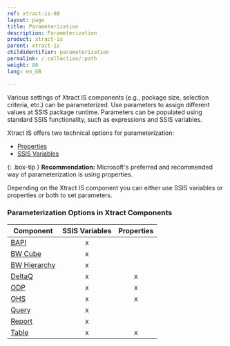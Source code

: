 ```yaml
---
ref: xtract-is-88
layout: page
title: Parameterization
description: Parameterization
product: xtract-is
parent: xtract-is
childidentifier: parameterization
permalink: /:collection/:path
weight: 88
lang: en_GB

---
```


Various settings of Xtract IS components (e.g., package size, selection criteria, etc.) can be parameterized.
Use parameters to assign different values at SSIS package runtime.
Parameters can be populated using standard SSIS functionality, such as expressions and SSIS variables. 

Xtract IS offers two technical options for parameterization:
- [Properties](./parameterization-prop)
- [SSIS Variables](./parameterization-var)

{: .box-tip }
**Recommendation:** Microsoft's preferred and recommended way of parameterization is using properties. 

Depending on the Xtract IS component you can either use SSIS variables or properties or both to set parameters.

### Parameterization Options in Xtract Components 

| Component   | SSIS Variables | Properties |
|-------------|:-----:|:----:|
| [BAPI](../bapi/parametrization)        |   x    |      | 
| [BW Cube](../bw-cube/parametrization)     |   x    |      | 
| [BW Hierarchy](../hierarchy/paramerization)|    x   |      |
| [DeltaQ](../deltaq/parametrization)      | x      |  x    |
| [ODP](../odp/odp-parametrization)         |   x    |   x   |
| [OHS](../open-hub-service-ohs/parametrization)         |     x  |    x  |
|[Query](../query/parametrization)       |   x    |      |
| [Report](../report/parametrization) |    x   |      | 
| [Table](../table/table-parametrization)       | x      |  x    |

